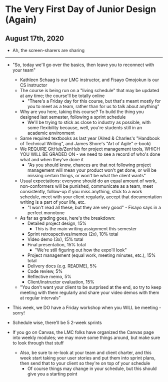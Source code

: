 # The Very First Day of Junior Design (Again)

## August 17th, 2020

-   Ah, the screen-sharers are sharing
--------------------------------------------------------------------------------

-   "So, today we'll go over the basics, then leave you to reconnect with your team"
    -   Kathleen Schaag is our LMC instructor, and Fisayo Omojokun is our CS instructor
    -   The course is being run on a "living schedule" that may be updated at any time; the course'll be totally online
        -   "There's a Friday day for this course, but that's meant mostly for you to meet as a team, rather than for us to talk about anything"
    -   Why are you here, taking this course? To build the thing you designed last semester, following a sprint schedule
        -   We'll be trying to stick as close to industry as possible, with some flexibility because, well, you're students still in an academic environment
    -   Same required textbooks as last year (Alred & Charles's "Handbook of Technical Writing", and James Shore's "Art of Agile" e-book)
    -   We REQUIRE GitHub/ZenHub for project management tools, WHICH YOU WILL BE GRADED ON - we need to see a record of who's done what and when they've done it
        -   "As you should know, chances are that not following project management will mean your product won't get done, or will be missing certain things, or won't be what the client wants"
    -   Usual expectations: everyone should do an equal amount of work, non-conformers will be punished, communicate as a team, meet consistently, follow-up if you miss anything, stick to a work schedule, meet with your client regularly, accept that documentation writing is a part of your life, etc.
        -   "I won't read all these, but they are very good" - Fisayo says in a perfect monotone
    -   As far as grading goes, here's the breakdown:
        -   Detailed project design, 15%
            -   This is the main writing assignment this semester
        -   Sprint retrospectives/memos (2x), 10% total
        -   Video demo (3x), 15% total
        -   Final presentation, 15% total
            -   "We're still figuring out how the expo'll look"
        -   Project management (equal work, meeting minutes, etc.),  15% total
        -   Delivery docs (e.g. README), 5%
        -   Code review, 5%
        -   Reflective memo, 5%
        -   Client/instructor evaluation, 15%
    -   "You don't want your client to be surprised at the end, so try to keep meeting with them regularly and share your video demos with them at regular intervals"
-   This week, we DO have a Friday workshop when you WILL be meeting - sorry!

-   Schedule wise, there'll be 5 2-week sprints

-   If you go on Canvas, the LMC folks have organized the Canvas page into weekly modules; we may move some things around, but make sure to look through that stuff
    -   Also, be sure to re-look at your team and client charter, and this week start taking your user stories and put them into sprint plans, then send that to your client so they're on top of your schedule
        -   Of course things may change in your schedule, but this should give you a starting point
